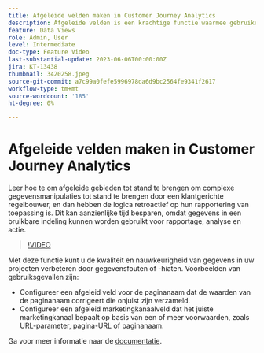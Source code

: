 ```yaml
---
title: Afgeleide velden maken in Customer Journey Analytics
description: Afgeleide velden is een krachtige functie waarmee gebruikers eenvoudig complexe gegevensmanipulaties kunnen maken via een aanpasbare regelbuilder en waarmee de logica vervolgens met terugwerkende kracht op hun rapportage wordt toegepast, waardoor aanzienlijke tijd wordt bespaard om ervoor te zorgen dat gegevens een bruikbare indeling hebben voor rapportage, analyse en actie.
feature: Data Views
role: Admin, User
level: Intermediate
doc-type: Feature Video
last-substantial-update: 2023-06-06T00:00:00Z
jira: KT-13438
thumbnail: 3420258.jpeg
source-git-commit: a7c99a0fefe5996978da6d9bc2564fe9341f2617
workflow-type: tm+mt
source-wordcount: '185'
ht-degree: 0%

---
```



# Afgeleide velden maken in Customer Journey Analytics

Leer hoe te om afgeleide gebieden tot stand te brengen om complexe gegevensmanipulaties tot stand te brengen door een klantgerichte regelbouwer, en dan hebben de logica retroactief op hun rapportering van toepassing is. Dit kan aanzienlijke tijd besparen, omdat gegevens in een bruikbare indeling kunnen worden gebruikt voor rapportage, analyse en actie.

>[!VIDEO](https://video.tv.adobe.com/v/3420258/?learn=on)

Met deze functie kunt u de kwaliteit en nauwkeurigheid van gegevens in uw projecten verbeteren door gegevensfouten of -hiaten.
Voorbeelden van gebruiksgevallen zijn:

* Configureer een afgeleid veld voor de paginanaam dat de waarden van de paginanaam corrigeert die onjuist zijn verzameld.
* Configureer een afgeleid marketingkanaalveld dat het juiste marketingkanaal bepaalt op basis van een of meer voorwaarden, zoals URL-parameter, pagina-URL of paginanaam.

Ga voor meer informatie naar de [documentatie](https://experienceleague.adobe.com/docs/analytics-platform/using/cja-dataviews/derived-fields.html).
